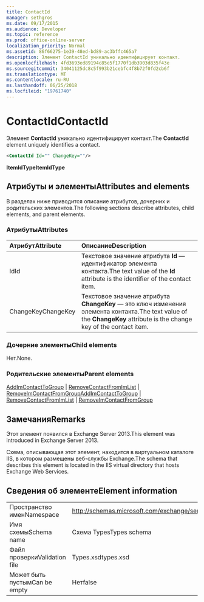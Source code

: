```yaml
---
title: ContactId
manager: sethgros
ms.date: 09/17/2015
ms.audience: Developer
ms.topic: reference
ms.prod: office-online-server
localization_priority: Normal
ms.assetid: 86f66275-1e39-48ed-bd89-ac3bffc465a7
description: Элемент ContactId уникально идентифицирует контакт.
ms.openlocfilehash: 4fd3693ed89194c85e5f1770f1db3903d835f43e
ms.sourcegitcommit: 34041125dc8c5f993b21cebfc4f8b72f0fd2cb6f
ms.translationtype: MT
ms.contentlocale: ru-RU
ms.lasthandoff: 06/25/2018
ms.locfileid: "19761740"
---
```

# <a name="contactid"></a><span data-ttu-id="71116-103">ContactId</span><span class="sxs-lookup"><span data-stu-id="71116-103">ContactId</span></span>

<span data-ttu-id="71116-104">Элемент **ContactId** уникально идентифицирует контакт.</span><span class="sxs-lookup"><span data-stu-id="71116-104">The **ContactId** element uniquely identifies a contact.</span></span> 
  
```XML
<ContactId Id="" ChangeKey=""/>
```

 <span data-ttu-id="71116-105">**ItemIdType**</span><span class="sxs-lookup"><span data-stu-id="71116-105">**ItemIdType**</span></span>
## <a name="attributes-and-elements"></a><span data-ttu-id="71116-106">Атрибуты и элементы</span><span class="sxs-lookup"><span data-stu-id="71116-106">Attributes and elements</span></span>

<span data-ttu-id="71116-107">В разделах ниже приводится описание атрибутов, дочерних и родительских элементов.</span><span class="sxs-lookup"><span data-stu-id="71116-107">The following sections describe attributes, child elements, and parent elements.</span></span>
  
### <a name="attributes"></a><span data-ttu-id="71116-108">Атрибуты</span><span class="sxs-lookup"><span data-stu-id="71116-108">Attributes</span></span>

|<span data-ttu-id="71116-109">**Атрибут**</span><span class="sxs-lookup"><span data-stu-id="71116-109">**Attribute**</span></span>|<span data-ttu-id="71116-110">**Описание**</span><span class="sxs-lookup"><span data-stu-id="71116-110">**Description**</span></span>|
|:-----|:-----|
|<span data-ttu-id="71116-111">Id</span><span class="sxs-lookup"><span data-stu-id="71116-111">Id</span></span>  <br/> |<span data-ttu-id="71116-112">Текстовое значение атрибута **Id** — идентификатор элемента контакта.</span><span class="sxs-lookup"><span data-stu-id="71116-112">The text value of the **Id** attribute is the identifier of the contact item.</span></span>  <br/> |
|<span data-ttu-id="71116-113">ChangeKey</span><span class="sxs-lookup"><span data-stu-id="71116-113">ChangeKey</span></span>  <br/> |<span data-ttu-id="71116-114">Текстовое значение атрибута **ChangeKey** — это ключ изменения элемента контакта.</span><span class="sxs-lookup"><span data-stu-id="71116-114">The text value of the **ChangeKey** attribute is the change key of the contact item.</span></span>  <br/> |
   
### <a name="child-elements"></a><span data-ttu-id="71116-115">Дочерние элементы</span><span class="sxs-lookup"><span data-stu-id="71116-115">Child elements</span></span>

<span data-ttu-id="71116-116">Нет.</span><span class="sxs-lookup"><span data-stu-id="71116-116">None.</span></span>
  
### <a name="parent-elements"></a><span data-ttu-id="71116-117">Родительские элементы</span><span class="sxs-lookup"><span data-stu-id="71116-117">Parent elements</span></span>

<span data-ttu-id="71116-118">[AddImContactToGroup](addimcontacttogroup.md) | [RemoveContactFromImList](removecontactfromimlist.md) | [RemoveImContactFromGroup](removeimcontactfromgroup.md)</span><span class="sxs-lookup"><span data-stu-id="71116-118">[AddImContactToGroup](addimcontacttogroup.md) | [RemoveContactFromImList](removecontactfromimlist.md) | [RemoveImContactFromGroup](removeimcontactfromgroup.md)</span></span>
  
## <a name="remarks"></a><span data-ttu-id="71116-119">Замечания</span><span class="sxs-lookup"><span data-stu-id="71116-119">Remarks</span></span>

<span data-ttu-id="71116-120">Этот элемент появился в Exchange Server 2013.</span><span class="sxs-lookup"><span data-stu-id="71116-120">This element was introduced in Exchange Server 2013.</span></span>
  
<span data-ttu-id="71116-121">Схема, описывающая этот элемент, находится в виртуальном каталоге IIS, в котором размещены веб-службы Exchange.</span><span class="sxs-lookup"><span data-stu-id="71116-121">The schema that describes this element is located in the IIS virtual directory that hosts Exchange Web Services.</span></span>
  
## <a name="element-information"></a><span data-ttu-id="71116-122">Сведения об элементе</span><span class="sxs-lookup"><span data-stu-id="71116-122">Element information</span></span>

|||
|:-----|:-----|
|<span data-ttu-id="71116-123">Пространство имен</span><span class="sxs-lookup"><span data-stu-id="71116-123">Namespace</span></span>  <br/> |http://schemas.microsoft.com/exchange/services/2006/types  <br/> |
|<span data-ttu-id="71116-124">Имя схемы</span><span class="sxs-lookup"><span data-stu-id="71116-124">Schema name</span></span>  <br/> |<span data-ttu-id="71116-125">Схема Types</span><span class="sxs-lookup"><span data-stu-id="71116-125">Types schema</span></span>  <br/> |
|<span data-ttu-id="71116-126">Файл проверки</span><span class="sxs-lookup"><span data-stu-id="71116-126">Validation file</span></span>  <br/> |<span data-ttu-id="71116-127">Types.xsd</span><span class="sxs-lookup"><span data-stu-id="71116-127">types.xsd</span></span>  <br/> |
|<span data-ttu-id="71116-128">Может быть пустым</span><span class="sxs-lookup"><span data-stu-id="71116-128">Can be empty</span></span>  <br/> |<span data-ttu-id="71116-129">Нет</span><span class="sxs-lookup"><span data-stu-id="71116-129">false</span></span>  <br/> |
   

